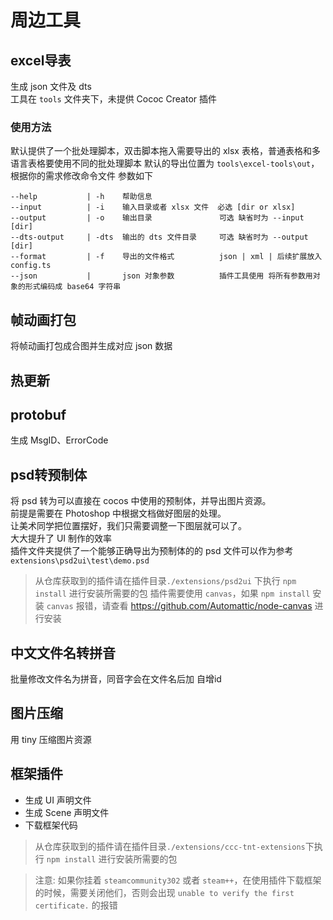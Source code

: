 
# 周边工具
## excel导表
生成 json 文件及  dts  
工具在 `tools` 文件夹下，未提供 Cococ Creator 插件

### 使用方法
默认提供了一个批处理脚本，双击脚本拖入需要导出的 xlsx 表格，普通表格和多语言表格要使用不同的批处理脚本
默认的导出位置为 `tools\excel-tools\out`，根据你的需求修改命令文件
参数如下

```
--help           | -h    帮助信息
--input          | -i    输入目录或者 xlsx 文件  必选 [dir or xlsx] 
--output         | -o    输出目录               可选 缺省时为 --input [dir] 
--dts-output     | -dts  输出的 dts 文件目录     可选 缺省时为 --output [dir]
--format         | -f    导出的文件格式          json | xml | 后续扩展放入 config.ts
--json           |       json 对象参数          插件工具使用 将所有参数用对象的形式编码成 base64 字符串
```

## 帧动画打包
将帧动画打包成合图并生成对应 json 数据

## 热更新

## protobuf
生成 MsgID、ErrorCode

## psd转预制体
将 psd 转为可以直接在 cocos 中使用的预制体，并导出图片资源。  
前提是需要在 Photoshop 中根据文档做好图层的处理。  
让美术同学把位置摆好，我们只需要调整一下图层就可以了。  
大大提升了 UI 制作的效率  
插件文件夹提供了一个能够正确导出为预制体的的 psd 文件可以作为参考  `extensions\psd2ui\test\demo.psd` 

> 从仓库获取到的插件请在插件目录`./extensions/psd2ui` 下执行 `npm install` 进行安装所需要的包
> 插件需要使用 `canvas`，如果 `npm install` 安装 `canvas` 报错，请查看 https://github.com/Automattic/node-canvas 进行安装


## 中文文件名转拼音
批量修改文件名为拼音，同音字会在文件名后加 自增id

## 图片压缩
用 tiny 压缩图片资源


## 框架插件
- 生成 UI 声明文件
- 生成 Scene 声明文件
- 下载框架代码
> 从仓库获取到的插件请在插件目录`./extensions/ccc-tnt-extensions`下执行 `npm install` 进行安装所需要的包


> 注意:
> 如果你挂着 `steamcommunity302` 或者 `steam++`，在使用插件下载框架的时候，需要关闭他们，否则会出现 `unable to verify the first certificate.` 的报错